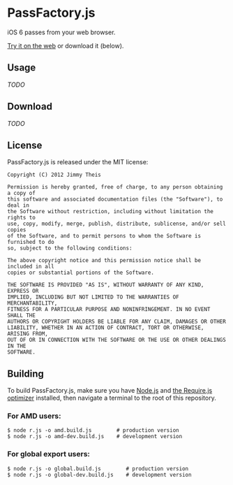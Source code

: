 # PassFactory.js

iOS 6 passes from your web browser.

[Try it on the web](#) or download it (below).

## Usage

*TODO*

## Download

*TODO*

## License

PassFactory.js is released under the MIT license:

    Copyright (C) 2012 Jimmy Theis

    Permission is hereby granted, free of charge, to any person obtaining a copy of
    this software and associated documentation files (the "Software"), to deal in
    the Software without restriction, including without limitation the rights to
    use, copy, modify, merge, publish, distribute, sublicense, and/or sell copies
    of the Software, and to permit persons to whom the Software is furnished to do
    so, subject to the following conditions:
    
    The above copyright notice and this permission notice shall be included in all
    copies or substantial portions of the Software.
    
    THE SOFTWARE IS PROVIDED "AS IS", WITHOUT WARRANTY OF ANY KIND, EXPRESS OR
    IMPLIED, INCLUDING BUT NOT LIMITED TO THE WARRANTIES OF MERCHANTABILITY,
    FITNESS FOR A PARTICULAR PURPOSE AND NONINFRINGEMENT. IN NO EVENT SHALL THE
    AUTHORS OR COPYRIGHT HOLDERS BE LIABLE FOR ANY CLAIM, DAMAGES OR OTHER
    LIABILITY, WHETHER IN AN ACTION OF CONTRACT, TORT OR OTHERWISE, ARISING FROM,
    OUT OF OR IN CONNECTION WITH THE SOFTWARE OR THE USE OR OTHER DEALINGS IN THE
    SOFTWARE.

## Building

To build PassFactory.js, make sure you have [Node.js](http://nodejs.org/) and
[the Require.js optimizer](http://requirejs.org/docs/optimization.html#download)
installed, then navigate a terminal to the root of this repository.

### For AMD users:

    $ node r.js -o amd.build.js        # production version
    $ node r.js -o amd-dev.build.js    # development version

### For global export users:

    $ node r.js -o global.build.js        # production version
    $ node r.js -o global-dev.build.js    # development version
